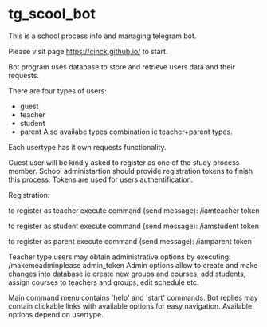 # tg_scool_bot

This is a school process info and managing telegram bot.

Please visit page https://cinck.github.io/ to start.

Bot program uses database to store and retrieve users data and their requests.

There are four types of users:
- guest
- teacher
- student
- parent
Also availabe types combination ie teacher+parent types.

Each usertype has it own requests functionality.

Guest user will be kindly asked to register as one of the study process member.
School administartion should provide registration tokens to finish this process.
Tokens are used for users authentification.


Registration:

to register as teacher execute command (send message):
/iamteacher token

to register as student execute command (send message):
/iamstudent token

to register as parent execute command (send message):
/iamparent token

Teacher type users may obtain administrative options by executing:
/makemeadminplease admin_token
Admin options allow to create and make changes into database ie
create new groups and courses, add students, assign courses to teachers and groups, edit schedule etc.

Main command menu contains 'help' and 'start' commands.
Bot replies may contain clickable links with available options for easy navigation.
Available options depend on usertype.
